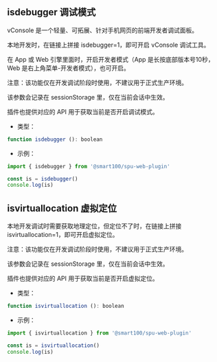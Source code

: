 ## isdebugger 调试模式
vConsole 是一个轻量、可拓展、针对手机网页的前端开发者调试面板。

本地开发时，在链接上拼接 isdebugger=1，即可开启 vConsole 调试工具。

在 App 或 Web 引擎里面时，开启开发者模式（App 是长按底部版本号10秒，Web 是右上角菜单-开发者模式），也可开启。

注意：该功能仅在开发调试阶段时使用，不建议用于正式生产环境。

该参数会记录在 sessionStorage 里，仅在当前会话中生效。

插件也提供对应的 API 用于获取当前是否开启调试模式。

+ 类型：

```js
function isdebugger (): boolean
```

+ 示例：

```js
import { isdebugger } from '@smart100/spu-web-plugin'

const is = isdebugger()
console.log(is)
```


## isvirtuallocation 虚拟定位
本地开发调试时需要获取地理定位，但定位不了时，在链接上拼接 isvirtuallocation=1，即可开启虚拟定位。

注意：该功能仅在开发调试阶段时使用，不建议用于正式生产环境。

该参数会记录在 sessionStorage 里，仅在当前会话中生效。

插件也提供对应的 API 用于获取当前是否开启虚拟定位。

+ 类型：

```js
function isvirtuallocation (): boolean
```

+ 示例：

```js
import { isvirtuallocation } from '@smart100/spu-web-plugin'

const is = isvirtuallocation()
console.log(is)
```
